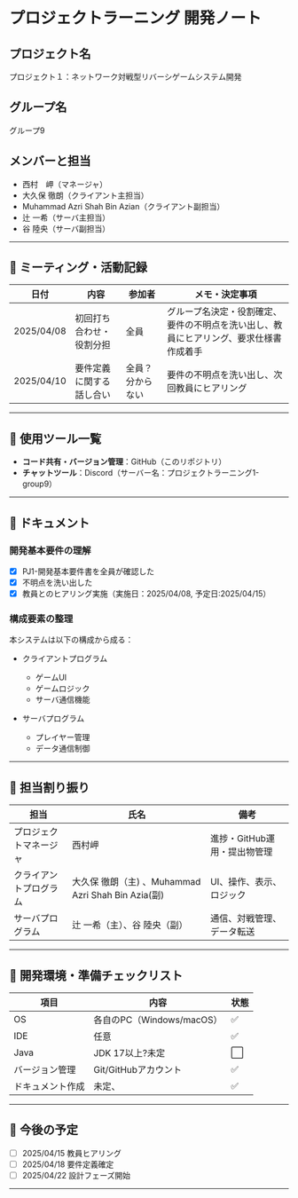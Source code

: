 # プロジェクトラーニング 開発ノート

## プロジェクト名  
プロジェクト１：ネットワーク対戦型リバーシゲームシステム開発

## グループ名  
グループ9

## メンバーと担当  
- 西村　岬（マネージャ）
- 大久保 徹朗（クライアント主担当）
- Muhammad Azri Shah Bin Azian（クライアント副担当）
- 辻 一希（サーバ主担当）
- 谷 陸央（サーバ副担当）

---

## 📅 ミーティング・活動記録

| 日付 | 内容 | 参加者 | メモ・決定事項 |
|------|------|--------|----------------|
| 2025/04/08 | 初回打ち合わせ・役割分担 | 全員 | グループ名決定・役割確定、 要件の不明点を洗い出し、教員にヒアリング、要求仕様書作成着手 |
| 2025/04/10 | 要件定義に関する話し合い | 全員？分からない | 要件の不明点を洗い出し、次回教員にヒアリング |

---

## 📌 使用ツール一覧

- **コード共有・バージョン管理**：GitHub（このリポジトリ）
- **チャットツール**：Discord（サーバー名：プロジェクトラーニング1-group9）
---

## 📘 ドキュメント

### 開発基本要件の理解

- [x] PJ1-開発基本要件書を全員が確認した
- [x] 不明点を洗い出した
- [x] 教員とのヒアリング実施（実施日：2025/04/08, 予定日:2025/04/15）

### 構成要素の整理

本システムは以下の構成から成る：

- クライアントプログラム
  - ゲームUI
  - ゲームロジック
  - サーバ通信機能

- サーバプログラム
  - プレイヤー管理
  - データ通信制御
---

## 🧩 担当割り振り

| 担当 | 氏名 | 備考 |
|------|------|------|
| プロジェクトマネージャ | 西村岬 | 進捗・GitHub運用・提出物管理 |
| クライアントプログラム | 大久保 徹朗（主) 、Muhammad Azri Shah Bin Azia(副) | UI、操作、表示、ロジック |
| サーバプログラム | 辻 一希（主）、谷 陸央（副） | 通信、対戦管理、データ転送 |

---

## 🧪 開発環境・準備チェックリスト

| 項目 | 内容 | 状態 |
|------|------|------|
| OS | 各自のPC（Windows/macOS） | ✅ |
| IDE | 任意 | ✅ |
| Java | JDK 17以上?未定 | ⬜ |
| バージョン管理 | Git/GitHubアカウント | ✅ |
| ドキュメント作成 | 未定、 | ✅ |

---

## 📅 今後の予定

- [ ] 2025/04/15 教員ヒアリング
- [ ] 2025/04/18 要件定義確定
- [ ] 2025/04/22 設計フェーズ開始

---

